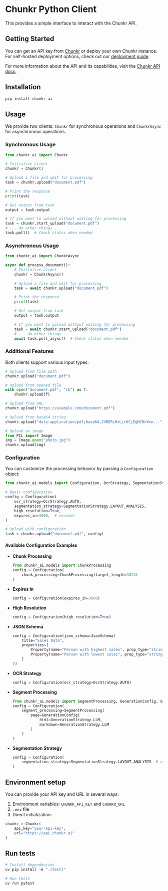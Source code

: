 # Chunkr Python Client

This provides a simple interface to interact with the Chunkr API.

## Getting Started

You can get an API key from [Chunkr](https://chunkr.ai) or deploy your own Chunkr instance. For self-hosted deployment options, check out our [deployment guide](https://github.com/lumina-ai-inc/chunkr/tree/main?tab=readme-ov-file#self-hosted-deployment-options).

For more information about the API and its capabilities, visit the [Chunkr API docs](https://docs.chunkr.ai).

## Installation

```bash
pip install chunkr-ai
```

## Usage

We provide two clients: `Chunkr` for synchronous operations and `ChunkrAsync` for asynchronous operations.

### Synchronous Usage

```python
from chunkr_ai import Chunkr

# Initialize client
chunkr = Chunkr()

# Upload a file and wait for processing
task = chunkr.upload("document.pdf")

# Print the response
print(task)

# Get output from task
output = task.output

# If you want to upload without waiting for processing
task = chunkr.start_upload("document.pdf")
# ... do other things ...
task.poll()  # Check status when needed
```

### Asynchronous Usage

```python
from chunkr_ai import ChunkrAsync

async def process_document():
    # Initialize client
    chunkr = ChunkrAsync()

    # Upload a file and wait for processing
    task = await chunkr.upload("document.pdf")

    # Print the response
    print(task)

    # Get output from task
    output = task.output

    # If you want to upload without waiting for processing
    task = await chunkr.start_upload("document.pdf")
    # ... do other things ...
    await task.poll_async()  # Check status when needed
```

### Additional Features

Both clients support various input types:

```python
# Upload from file path
chunkr.upload("document.pdf")

# Upload from opened file
with open("document.pdf", "rb") as f:
    chunkr.upload(f)

# Upload from URL
chunkr.upload("https://example.com/document.pdf")

# Upload from base64 string
chunkr.upload("data:application/pdf;base64,JVBERi0xLjcKCjEgMCBvYmo...")

# Upload an image
from PIL import Image
img = Image.open("photo.jpg")
chunkr.upload(img)
```

### Configuration

You can customize the processing behavior by passing a `Configuration` object:

```python
from chunkr_ai.models import Configuration, OcrStrategy, SegmentationStrategy, GenerationStrategy

# Basic configuration
config = Configuration(
    ocr_strategy=OcrStrategy.AUTO,
    segmentation_strategy=SegmentationStrategy.LAYOUT_ANALYSIS,
    high_resolution=True,
    expires_in=3600,  # seconds
)

# Upload with configuration
task = chunkr.upload("document.pdf", config)
```

#### Available Configuration Examples

- **Chunk Processing**
  ```python
  from chunkr_ai.models import ChunkProcessing
  config = Configuration(
      chunk_processing=ChunkProcessing(target_length=1024)
  )
  ```
- **Expires In**
  ```python
  config = Configuration(expires_in=3600)
  ```

- **High Resolution**
  ```python
  config = Configuration(high_resolution=True)
  ```

- **JSON Schema**
  ```python
  config = Configuration(json_schema=JsonSchema(
      title="Sales Data",
      properties=[
          Property(name="Person with highest sales", prop_type="string", description="The person with the highest sales"),
          Property(name="Person with lowest sales", prop_type="string", description="The person with the lowest sales"),
      ]
  ))
  ```

- **OCR Strategy**
  ```python
  config = Configuration(ocr_strategy=OcrStrategy.AUTO)
  ```

- **Segment Processing**
  ```python
  from chunkr_ai.models import SegmentProcessing, GenerationConfig, GenerationStrategy
  config = Configuration(
      segment_processing=SegmentProcessing(
          page=GenerationConfig(
              html=GenerationStrategy.LLM,
              markdown=GenerationStrategy.LLM
          )
      )
  )
  ```

- **Segmentation Strategy**
  ```python
  config = Configuration(
      segmentation_strategy=SegmentationStrategy.LAYOUT_ANALYSIS  # or SegmentationStrategy.PAGE
  )
  ```

## Environment setup

You can provide your API key and URL in several ways:
1. Environment variables: `CHUNKR_API_KEY` and `CHUNKR_URL`
2. `.env` file
3. Direct initialization:
```python
chunkr = Chunkr(
    api_key="your-api-key",
    url="https://api.chunkr.ai"
)
```

## Run tests

```python
# Install dependencies
uv pip install -e ".[test]"

# Run tests
uv run pytest
```
